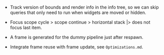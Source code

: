 * Track version of bounds and render info in the info tree, so we can skip queries that only need to run
   when widgets are moved or hidden.

* Focus scope cycle > scope continue > horizontal stack |> does not focus last item.

* A frame is generated for the dummy pipeline just after respawn.
* Integrate frame reuse with frame update, see `Optimizations.md`.